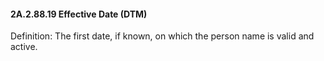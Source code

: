 #### 2A.2.88.19 Effective Date (DTM)

Definition: The first date, if known, on which the person name is valid and active.
